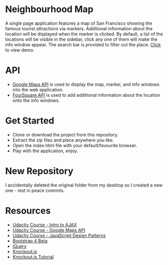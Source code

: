 # Neighbourhood Map

A single page application features a map of San Francisco showing the famous tourist attractions via markers. Additional information about the location will be displayed when the marker is clicked. By default, a list of the locations will be visible in the sidebar, click any one of them will make the info window appear. The search bar is provided to filter out the place. [Click](https://steven-ang.github.io/Neighbourhood-Map/) to view demo.

# API

* [Google Maps API](https://developers.google.com/maps/) is used to display the map, marker, and info windows into the web application.
* [FourSquare API](https://foursquare.com/) is used to add additional information about the location onto the info windows.

# Get Started

* Clone or download the project from this repository.
* Extract the zip files and place anywhere you like.
* Open the index.html file with your default/favourite browser.
* Play with the application, enjoy.

# New Repository

I accidentally deleted the original folder from my desktop so I created a new one - rest in peace commits.

# Resources

* [Udacity Course - Intro to AJAX](https://www.udacity.com/course/intro-to-ajax--ud110)
* [Udacity Course - Google Maps API](https://www.udacity.com/course/google-maps-apis--ud864)
* [Udacity Course - JavaScript Design Patterns](https://www.udacity.com/course/javascript-design-patterns--ud989)
* [Bootstrap 4 Beta](http://getbootstrap.com/)
* [jQuery](https://jquery.com/)
* [Knockout.js](http://knockoutjs.com/)
* [Knockout.js Tutorial](http://learn.knockoutjs.com/)
